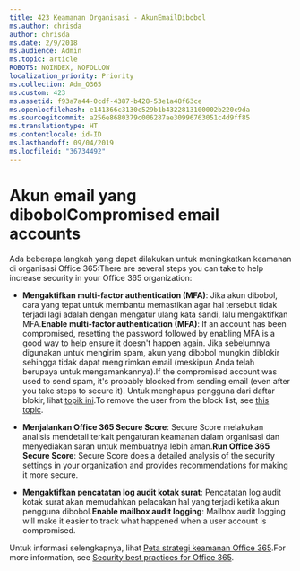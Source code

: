 ```yaml
---
title: 423 Keamanan Organisasi - AkunEmailDibobol
ms.author: chrisda
author: chrisda
ms.date: 2/9/2018
ms.audience: Admin
ms.topic: article
ROBOTS: NOINDEX, NOFOLLOW
localization_priority: Priority
ms.collection: Adm_O365
ms.custom: 423
ms.assetid: f93a7a44-0cdf-4387-b428-53e1a48f63ce
ms.openlocfilehash: e141366c3130c529b1b4322813100002b220c9da
ms.sourcegitcommit: a256e8680379c006287ae30996763051c4d9ff85
ms.translationtype: HT
ms.contentlocale: id-ID
ms.lasthandoff: 09/04/2019
ms.locfileid: "36734492"
---
```

# <a name="compromised-email-accounts"></a><span data-ttu-id="fe963-102">Akun email yang dibobol</span><span class="sxs-lookup"><span data-stu-id="fe963-102">Compromised email accounts</span></span>

<span data-ttu-id="fe963-103">Ada beberapa langkah yang dapat dilakukan untuk meningkatkan keamanan di organisasi Office 365:</span><span class="sxs-lookup"><span data-stu-id="fe963-103">There are several steps you can take to help increase security in your Office 365 organization:</span></span>

- <span data-ttu-id="fe963-104">**Mengaktifkan multi-factor authentication (MFA)**: Jika akun dibobol, cara yang tepat untuk membantu memastikan agar hal tersebut tidak terjadi lagi adalah dengan mengatur ulang kata sandi, lalu mengaktifkan MFA.</span><span class="sxs-lookup"><span data-stu-id="fe963-104">**Enable multi-factor authentication (MFA)**: If an account has been compromised, resetting the password followed by enabling MFA is a good way to help ensure it doesn't happen again.</span></span> <span data-ttu-id="fe963-105">Jika sebelumnya digunakan untuk mengirim spam, akun yang dibobol mungkin diblokir sehingga tidak dapat mengirimkan email (meskipun Anda telah berupaya untuk mengamankannya).</span><span class="sxs-lookup"><span data-stu-id="fe963-105">If the compromised account was used to send spam, it's probably blocked from sending email (even after you take steps to secure it).</span></span> <span data-ttu-id="fe963-106">Untuk menghapus pengguna dari daftar blokir, lihat [topik ini](https://technet.microsoft.com/library/ms.exch.eac.actioncenter.aspx).</span><span class="sxs-lookup"><span data-stu-id="fe963-106">To remove the user from the block list, see [this topic](https://technet.microsoft.com/library/ms.exch.eac.actioncenter.aspx).</span></span>

- <span data-ttu-id="fe963-107">**Menjalankan Office 365 Secure Score**: Secure Score melakukan analisis mendetail terkait pengaturan keamanan dalam organisasi dan menyediakan saran untuk membuatnya lebih aman.</span><span class="sxs-lookup"><span data-stu-id="fe963-107">**Run Office 365 Secure Score**: Secure Score does a detailed analysis of the security settings in your organization and provides recommendations for making it more secure.</span></span>

- <span data-ttu-id="fe963-108">**Mengaktifkan pencatatan log audit kotak surat**: Pencatatan log audit kotak surat akan memudahkan pelacakan hal yang terjadi ketika akun pengguna dibobol.</span><span class="sxs-lookup"><span data-stu-id="fe963-108">**Enable mailbox audit logging**: Mailbox audit logging will make it easier to track what happened when a user account is compromised.</span></span>

<span data-ttu-id="fe963-109">Untuk informasi selengkapnya, lihat [Peta strategi keamanan Office 365](https://docs.microsoft.com/office365/securitycompliance/security-roadmap).</span><span class="sxs-lookup"><span data-stu-id="fe963-109">For more information, see [Security best practices for Office 365](https://docs.microsoft.com/office365/securitycompliance/security-roadmap).</span></span>
